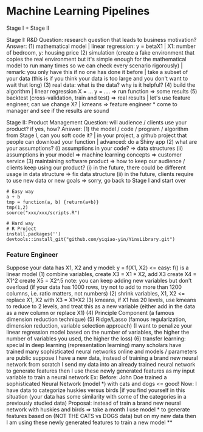 # Machine Learning Pipelines

Stage I + Stage II

Stage I: R&D
Question: research question that leads to business motivation?
Answer: 
    (1) mathematical model | linear regression: y = betaX1 | X1: number of bedroom, y: housing price
    (2) simulation (create a fake environment that copies
                    the real environment but it's simple enough
                    for the mathematical model to run many times
                    so we can check every scenario rigorously) | remark: you only have this if no one has done it before | take a subset of your data (this is if you think your data is too large and you don't want to wait that long)
    (3) real data: what is the data? why is it helpful?
    (4) build the algorithm | linear regression X = ... y = .... => run function => some results
    (5) backtest (cross-validation, train and test) => real results | let's use feature engineer, can we change X? | kmeans => feature engineer
        * come to manager and see if the results are sound

Stage II: Product Management
Question: will audience / clients use your product? if yes, how?
Answer: 
    (1) the model / code / program / algorithm from Stage I, can you soft code it? | in your project, a github project that people can download your function | advanced: do a Shiny app
    (2) what are your assumptions? 
        (i) assumptions in your code? => data structures
        (ii) assumptions in your model => machine learning concepts => customer service
    (3) maintaining software product => how to keep our audience / clients keep using our product?
        (i) in the future, there could be different usage in data structure => fix data structure
        (ii) in the future, clients require to use new data or new goals => sorry, go back to Stage I and start over

```
# Easy way
a + b
tmp = function(a, b) {return(a+b)}
tmp(1,2)
source("xxx/xxx/scripts.R")

# Hard way
# R Project
install.packages('')
devtools::install_git("github.com/yiqiao-yin/YinsLibrary.git")
```

### Feature Engineer
Suppose your data has X1, X2 and y
model: y = f(X1, X2) <= easy: f() is a linear model
(1) combine variables, create X3 = X1 * X2, add X3
                       create X4 = X1^2
                       create X5 = X2^.5
                       note: you can keep adding new variables but don't overload 
                             (if your data has 1000 rows, try not to add to more than 1200 columns, i.e. ratio matters, not numbers)
(2) shrink variables, X1, X2 <= replace X1, X2 with X3 = X1*X2
(3) kmeans, if X1 has 20 levels, use kmeans to reduce to 2 levels, and treat this as a new variable 
                       (either add in the data as a new column or replace X1)
(4) Principle Component (a famous dimension reduction technique)
(5) Ridge/Lasso (famous regularization, dimension reduction, variable selection approach) (I want to penalize your linear regression model based on the number of variables, the higher the number of variables you used, the higher the loss)
(6) transfer learning: special in deep learning (representation learning)
        many scholars have trained many sophisticated neural networks online and models / parameters are public
        suppose I have a new data, instead of training a brand new neural network from scratch
        I send my data into an already trained neural network to generate features
        then I use these newly generated features as my input variable to train a neural network
        Ex:
        Before: John Doe trained a sophisticated Neural Network (model *) with cats and dogs <= good! 
        Now: I have data to categorize huskies versus birds |if you find yourself in this situation 
          (your data has some similarity with some of the categories in a previously studied data)
        Proposal: instead of train a brand new neural network with huskies and birds => take a month
                  I use model * to generate features based on (NOT THE CATS vs DOGS data) but on my new data
                  then I am using these newly generated features to train a new model **

